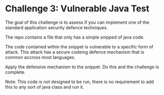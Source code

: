 <h1>Challenge 3: Vulnerable Java Test</h1>

The goal of this challenge is to assess if you can implement one of the standard application security defence techniques.


The repo contains a file that only has a simple snipped of java code.


The code contained within the snippet is vulnerable to a specific form of attack. 
This attack has a secure codeing defence mechanism that is common accross most languages.

Apply the defensive mechanism to the snippet. Do this and the challenge is complete.



Note:
 This code is not designed to be run, there is no requirement to add this to any sort of java class and run it.
